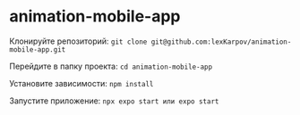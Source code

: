 # animation-mobile-app

Клонируйте репозиторий:
```git clone git@github.com:lexKarpov/animation-mobile-app.git```

Перейдите в папку проекта:
```cd animation-mobile-app```

Установите зависимости:
```npm install```

Запустите приложение:
```npx expo start или expo start```
